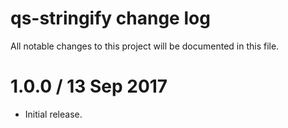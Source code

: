 # qs-stringify change log

All notable changes to this project will be documented in this file.

# 1.0.0 / 13 Sep 2017

 * Initial release.

